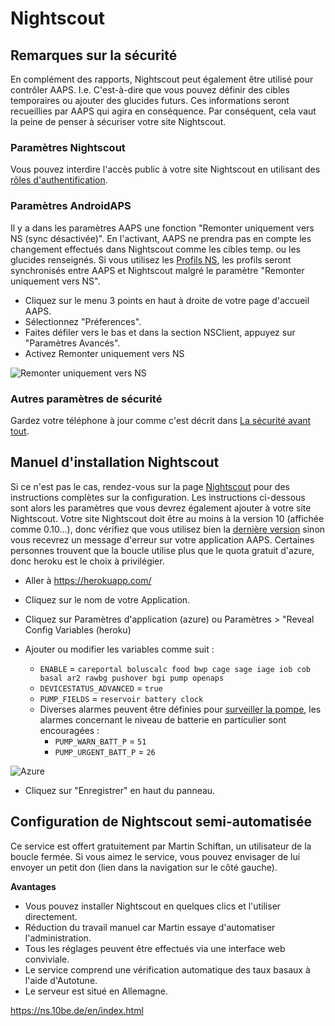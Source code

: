 # Nightscout

## Remarques sur la sécurité

En complément des rapports, Nightscout peut également être utilisé pour contrôler AAPS. I.e. C'est-à-dire que vous pouvez définir des cibles temporaires ou ajouter des glucides futurs. Ces informations seront recueillies par AAPS qui agira en conséquence. Par conséquent, cela vaut la peine de penser à sécuriser votre site Nightscout.

### Paramètres Nightscout

Vous pouvez interdire l'accès public à votre site Nightscout en utilisant des [rôles d'authentification](http://www.nightscout.info/wiki/welcome/website-features/0-9-features/authentication-roles).

### Paramètres AndroidAPS

Il y a dans les paramètres AAPS une fonction "Remonter uniquement vers NS (sync désactivée)". En l'activant, AAPS ne prendra pas en compte les changement effectués dans Nightscout comme les cibles temp. ou les glucides renseignés. Si vous utilisez les [Profils NS](../Configuration/Config-Builder#profile-ns), les profils seront synchronisés entre AAPS et Nightscout malgré le paramètre "Remonter uniquement vers NS".

* Cliquez sur le menu 3 points en haut à droite de votre page d'accueil AAPS.
* Sélectionnez "Préferences".
* Faites défiler vers le bas et dans la section NSClient, appuyez sur "Paramètres Avancés".
* Activez Remonter uniquement vers NS

![Remonter uniquement vers NS](../images/NSsafety.png)

### Autres paramètres de sécurité

Gardez votre téléphone à jour comme c'est décrit dans [La sécurité avant tout](../Getting-Started/Safety-first.rst).


## Manuel d'installation Nightscout

Si ce n'est pas le cas, rendez-vous sur la page [Nightscout](http://nightscout.github.io/nightscout/new_user/) pour des instructions complètes sur la configuration. Les instructions ci-dessous sont alors les paramètres que vous devrez également ajouter à votre site Nightscout.  Votre site Nightscout doit être au moins à la version 10 (affichée comme 0.10...), donc vérifiez que vous utilisez bien la [dernière version](http://www.nightscout.info/wiki/welcome/how-to-update-to-latest-cgm-remote-monitor-aka-cookie) sinon vous recevrez un message d'erreur sur votre application AAPS.  Certaines personnes trouvent que la boucle utilise plus que le quota gratuit d'azure, donc heroku est le choix à privilégier.

* Aller à https://herokuapp.com/

* Cliquez sur le nom de votre Application.

* Cliquez sur Paramètres d'application (azure) ou Paramètres > "Reveal Config Variables (heroku)

* Ajouter ou modifier les variables comme suit :
  * `ENABLE` = `careportal boluscalc food bwp cage sage iage iob cob basal ar2 rawbg pushover bgi pump openaps`
  * `DEVICESTATUS_ADVANCED` = `true`
  * `PUMP_FIELDS` = `reservoir battery clock`
  * Diverses alarmes peuvent être définies pour [surveiller la pompe](https://github.com/nightscout/cgm-remote-monitor#pump-pump-monitoring), les alarmes concernant le niveau de batterie en particulier sont encouragées :
    * `PUMP_WARN_BATT_P` = `51`
    * `PUMP_URGENT_BATT_P` = `26`

![Azure](../images/nightscout1.png)

* Cliquez sur "Enregistrer" en haut du panneau.


## Configuration de Nightscout semi-automatisée

Ce service est offert gratuitement par Martin Schiftan, un utilisateur de la boucle fermée. Si vous aimez le service, vous pouvez envisager de lui envoyer un petit don (lien dans la navigation sur le côté gauche).

**Avantages**
* Vous pouvez installer Nightscout en quelques clics et l'utiliser directement.
* Réduction du travail manuel car Martin essaye d'automatiser l'administration.
* Tous les réglages peuvent être effectués via une interface web conviviale.
* Le service comprend une vérification automatique des taux basaux à l'aide d'Autotune.
* Le serveur est situé en Allemagne.

<https://ns.10be.de/en/index.html>
